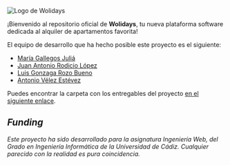 ![Logo de Wolidays](https://i.imgur.com/yvDiDp9.png)

¡Bienvenido al repositorio oficial de **Wolidays**, tu nueva plataforma software dedicada al alquiler de apartamentos favorita! 

El equipo de desarrollo que ha hecho posible este proyecto es el siguiente:

* [María Gallegos Juliá](https://github.com/mgallegosjulia)
* [Juan Antonio Rodicio López](https://github.com/juanrodicio)
* [Luis Gonzaga Rozo Bueno](https://github.com/luisrozo)
* [Antonio Vélez Estévez](https://github.com/avleze)

Puedes encontrar la carpeta con los entregables del proyecto [en el siguiente enlace](https://drive.google.com/drive/folders/16m9WpyTggtQIZ8601YvZ5ZpoWXoHt2hg).

## *Funding*

*Este proyecto ha sido desarrollado para la asignatura Ingeniería Web, del Grado en Ingeniería Informática de la Universidad de Cádiz. Cualquier parecido con la realidad es pura coincidencia.*
